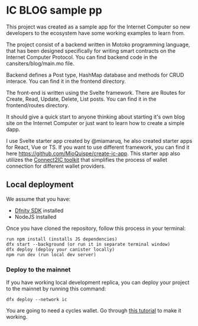 # IC BLOG sample pp
This project was created as a sample app for the Internet Computer so new developers to the ecosystem have some working examples to learn from.

The project consist of a backend written in Motoko programming language, that has been designed specifically for writing smart contracts on the Internet Computer Protocol. You can find backend code in the cansiters/blog/main.mo file.

Backend defines a Post type, HashMap database and methods for CRUD interace. You can find it in the frontend directory.

The front-end is written using the Svelte framework. There are Routes for Create, Read, Update, Delete, List posts. You can find it in the frontend/routes directory.

It should give a quick start to anyone thinking about starting it's own blog site on the Internet Computer or just want to learn how to create a simple dapp.

I use Svelte starter app created by @miamaruq, he also created starter apps for React, Vue or TS. If you want to use different framework, you can find it here https://github.com/MioQuispe/create-ic-app. This starter app also utilizes the [Connect2IC toolkit](https://github.com/Connect2IC/connect2ic) that simplifies the process of wallet connection for different wallet providers.

## Local deployment 

We assume that you have:
- [Dfnity SDK](https://internetcomputer.org/docs/current/developer-docs/quickstart/hello10mins) installed
- NodeJS installed

Once you have cloned the repository, follow this process in your terminal:

```
run npm install (installs JS dependencies)
dfx start --background (or run it in separate terminal window)
dfx deploy (deploy your canister locally)
npm run dev (run local dev server)
```

### Deploy to the mainnet

If you have working local development replica, you can deploy your project to the mainnet by running this command:
```
dfx deploy --network ic
```
You are going to need a cycles wallet. Go through [this tutorial](https://internetcomputer.org/docs/current/developer-docs/quickstart/network-quickstart) to make it working.
